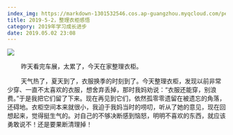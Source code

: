 ```yaml
---
index_img: https://markdown-1301532546.cos.ap-guangzhou.myqcloud.com/peipei_blog/20210921144940.jpeg
title: 2019-5-2，整理衣柜感悟
category: 2019年学习成长进步
date: 2019.05.02 23:08
---
```


![](https://markdown-1301532546.cos.ap-guangzhou.myqcloud.com/peipei_blog/20210921144940.jpeg)  



  

        昨天看完车展，太累了，今天在家整理衣柜。

        天气热了，夏天到了，衣服换季的时刻到了。今天整理衣柜，发现以前非常少穿、一直不太喜欢的衣服，想舍弃丢掉，那时我妈劝说：“衣服还能穿，别浪费。”于是我把它们留了下来。现在再见到它们，依然孤零零遗留在被遗忘的角落，还碍地。衣柜空间本来就很小，我迫于我妈当时的唠叨，听从了她的意见，现在回想起来，觉得挺生气的。对自己的不够决断感到恼怒，明明不喜欢的东西，就应该勇敢说不！还是要果断清理掉！